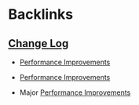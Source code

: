 
# Backlinks
## [Change Log](<Change Log.md>)
- [Performance Improvements](<Performance Improvements.md>)

- [Performance Improvements](<Performance Improvements.md>)

- Major [Performance Improvements](<Performance Improvements.md>)

